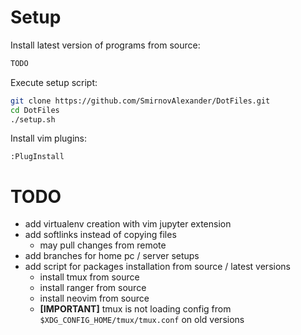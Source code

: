 # Setup

Install latest version of programs from source:
```bash
TODO
```

Execute setup script:
```bash
git clone https://github.com/SmirnovAlexander/DotFiles.git
cd DotFiles
./setup.sh
```

Install vim plugins:
```
:PlugInstall
```

# TODO

- add virtualenv creation with vim jupyter extension
- add softlinks instead of copying files
    * may pull changes from remote
- add branches for home pc / server setups
- add script for packages installation from source / latest versions
    * install tmux from source
    * install ranger from source
    * install neovim from source
    * **[IMPORTANT]** tmux is not loading config from `$XDG_CONFIG_HOME/tmux/tmux.conf` on old versions

